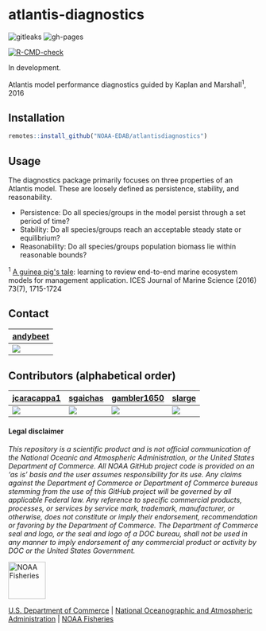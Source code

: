 # atlantis-diagnostics

<!-- badges: start -->

![gitleaks](https://github.com/NOAA-EDAB/atlantisdiagnostics/workflows/gitleaks/badge.svg)  ![gh-pages](https://github.com/NOAA-EDAB/atlantisdiagnostics/actions/workflows/pkgdown.yml/badge.svg)

[![R-CMD-check](https://github.com/NOAA-EDAB/atlantisdiagnostics/workflows/R-CMD-check/badge.svg)](https://github.com/NOAA-EDAB/atlantisdiagnostics/actions)
<!-- badges: end -->
In development.

Atlantis model performance diagnostics guided by Kaplan and Marshall<sup>1</sup>, 2016

## Installation

``` r
remotes::install_github("NOAA-EDAB/atlantisdiagnostics")
```

## Usage

The diagnostics package primarily focuses on three properties of an Atlantis model. These are loosely defined as persistence, stability, and reasonability.

* Persistence: Do all species/groups in the model persist through a set period of time?
* Stability: Do all species/groups reach an acceptable steady state or equilibrium?
* Reasonability: Do all species/groups population biomass lie within reasonable bounds?


<sup>1</sup> [A guinea pig's tale](https://doi.org/10.1093/icesjms/fsw047): learning to review end-to-end marine ecosystem models for management application. ICES Journal of Marine Science (2016) 73(7), 1715-1724


## Contact

| [andybeet](https://github.com/andybeet)                                                         |
|-------------------------------------------------------------------------------------------------|
| [![](https://avatars1.githubusercontent.com/u/22455149?s=100&v=4)](https://github.com/andybeet) |

## Contributors (alphabetical order)

| [jcaracappa1](https://github.com/jcaracappa1)                                                      | [sgaichas](https://github.com/sgaichas)                                                        | [gambler1650](https://github.com/gambler1650)                                                     | [slarge](https://github.com/slarge)                                                          |
|----------------------------------------------------------------------------------------------------|------------------------------------------------------------------------------------------------|---------------------------------------------------------------------------------------------------|----------------------------------------------------------------------------------------------|
| [![](https://avatars1.githubusercontent.com/u/57966543?s=100&v=4)](https://github.com/jcaracappa1) | [![](https://avatars1.githubusercontent.com/u/8172302?s=100&v=4)](https://github.com/sgaichas) | [![](https://avatars1.githubusercontent.com/u/5949383?s=100&v=4)](https://github.com/gambler1650) | [![](https://avatars1.githubusercontent.com/u/5000131?s=100&v=4)](https://github.com/slarge) |



#### Legal disclaimer

*This repository is a scientific product and is not official communication of the National Oceanic and Atmospheric Administration, or the United States Department of Commerce. All NOAA GitHub project code is provided on an ‘as is’ basis and the user assumes responsibility for its use. Any claims against the Department of Commerce or Department of Commerce bureaus stemming from the use of this GitHub project will be governed by all applicable Federal law. Any reference to specific commercial products, processes, or services by service mark, trademark, manufacturer, or otherwise, does not constitute or imply their endorsement, recommendation or favoring by the Department of Commerce. The Department of Commerce seal and logo, or the seal and logo of a DOC bureau, shall not be used in any manner to imply endorsement of any commercial product or activity by DOC or the United States Government.*

<img src="https://raw.githubusercontent.com/nmfs-general-modeling-tools/nmfspalette/main/man/figures/noaa-fisheries-rgb-2line-horizontal-small.png" height="75" alt="NOAA Fisheries">

[U.S. Department of Commerce](https://www.commerce.gov/) | [National Oceanographic and Atmospheric Administration](https://www.noaa.gov) | [NOAA Fisheries](https://www.fisheries.noaa.gov/)
